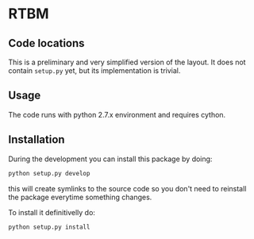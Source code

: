 # RTBM

## Code locations

This is a preliminary and very simplified version of the layout.
It does not contain `setup.py` yet, but its implementation is trivial.

## Usage

The code runs with python 2.7.x environment and requires cython.

## Installation

During the development you can install this package by doing:

```python
python setup.py develop
```

this will create symlinks to the source code so you don't need to
reinstall the package everytime something changes.

To install it definitivelly do:

```python
python setup.py install
```